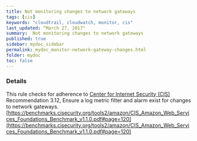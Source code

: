 ```yaml
---
title: Not monitoring changes to network gateways
tags: [cis]
keywords: "cloudtrail, cloudwatch, monitor, cis"
last_updated: “March 27, 2017"
summary:  Not monitoring changes to network gateways
published: true
sidebar: mydoc_sidebar
permalink: mydoc_monitor-network-gateway-changes.html
folder: mydoc
toc: false
---
```


### Details  
This rule checks for adherence to [Center for Internet Security (CIS)](https://www.cisecurity.org/) Recommendation 3.12, Ensure a log metric filter and alarm exist for changes to network gateways. [https://benchmarks.cisecurity.org/tools2/amazon/CIS_Amazon_Web_Services_Foundations_Benchmark_v1.1.0.pdf#page=120](https://benchmarks.cisecurity.org/tools2/amazon/CIS_Amazon_Web_Services_Foundations_Benchmark_v1.1.0.pdf#page=120) 
